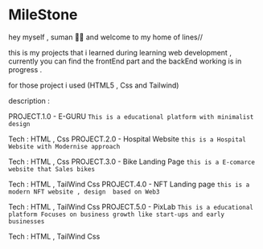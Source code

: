 # MileStone
hey myself , suman 👋🏻
    and welcome to my home of lines//

this is my projects that i learned during learning web development , currently you can find the frontEnd part and the backEnd working is in progress . 

for those project i used (HTML5 , Css  and Tailwind)  

description : 

PROJECT.1.0 - E-GURU 
`This is a educational platform with minimalist design `

Tech : HTML , Css
PROJECT.2.0 - Hospital Website
`this is a Hospital Website with Modernise approach `


Tech : HTML , Css
PROJECT.3.0 - Bike Landing Page
`this is a E-comarce website that Sales bikes `


Tech : HTML , TailWind Css
PROJECT.4.0 - NFT Landing page
``this is a modern NFT website , design  based on Web3``


Tech : HTML , TailWind Css
PROJECT.5.0 - PixLab
``This is a educational platform Focuses on business growth like start-ups and early businesses  ``


Tech : HTML , TailWind Css